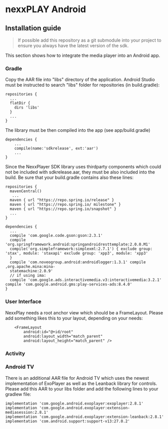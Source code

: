 # nexxPLAY Android

## Installation guide

> If possible add this repository as a git submodule into your project to ensure you always have the latest version of the sdk.

This section shows how to integrate the media player into an Android app.

### Gradle

Copy the AAR file into "libs" directory of the application. Android Studio must be instructed to search "libs" folder for repositories (in build.gradle):

```
repositories {
  ...
  flatDir {
    dirs 'libs'
  }
  ...
}
```

The library must be then compiled into the app (see app/build.gradle)

```
dependencies { 
    ...
    compile(name:'sdkrelease', ext:'aar')
    ...
}
```

Since the NexxPlayer SDK library uses thirdparty components which could not be included with sdkrelease.aar, they must be also included into the build. Be sure that your build.gradle contains also these lines:

```
repositories { 
  mavenCentral()
   ...
  maven { url "https://repo.spring.io/release" } 
  maven { url "https://repo.spring.io/ milestone" } 
  maven { url "https://repo.spring.io/snapshot" }
  ...
}
```

```
dependencies { 
  ...
  compile 'com.google.code.gson:gson:2.3.1'
  compile 'org.springframework.android:springandroidresttemplate:2.0.0.M1'
  compile('org.simpleframework:simplexml:2.7.1') { exclude group: 'stax', module: 'staxapi' exclude group: 'xpp3', module: 'xpp3'
  }
  compile 'com.noveogroup.android:androidlogger:1.3.1' compile ‚org.apache.mina:mina-
  statemachine:2.0.9'
  // if using ima:
  compile 'com.google.ads.interactivemedia.v3:interactivemedia:3.2.1' compile 'com.google.android.gms:play-services-ads:8.4.0'
}
```
### User Interface
NexxPlay needs a root anchor view which should be a FrameLayout. Please add something likes this to your layout, depending on your needs:

```
    <FrameLayout
        android:id="@+id/root"
        android:layout_width="match_parent"
        android:layout_height="match_parent" />
```

### Activity

### Android TV
There is an additional AAR file for Android TV which uses the newest implementation of ExoPlayer as well as the Leanback library for controls.  Please add this AAR to your libs folder and add the following lines to your gradlew file:
```
implementation 'com.google.android.exoplayer:exoplayer:2.8.1'
implementation 'com.google.android.exoplayer:extension-mediasession:2.8.1'
implementation 'com.google.android.exoplayer:extension-leanback:2.8.1'
implementation 'com.android.support:support-v13:27.0.2'
```



